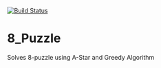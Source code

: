 [![Build Status](https://travis-ci.com/proneetsharma/8_Puzzle.svg?branch=master)](https://travis-ci.com/proneetsharma/8_Puzzle)
# 8_Puzzle
Solves 8-puzzle using A-Star and Greedy Algorithm
